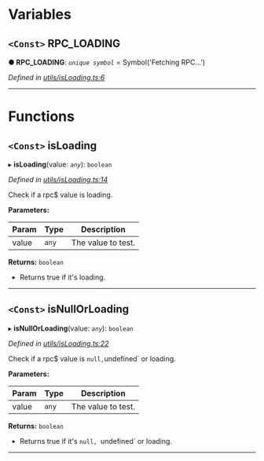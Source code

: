 

# Variables

<a id="rpc_loading"></a>

## `<Const>` RPC_LOADING

**● RPC_LOADING**: *`unique symbol`* =  Symbol('Fetching RPC...')

*Defined in [utils/isLoading.ts:6](https://github.com/paritytech/js-libs/blob/ea75324/packages/light.js/src/utils/isLoading.ts#L6)*

___

# Functions

<a id="isloading"></a>

## `<Const>` isLoading

▸ **isLoading**(value: *`any`*): `boolean`

*Defined in [utils/isLoading.ts:14](https://github.com/paritytech/js-libs/blob/ea75324/packages/light.js/src/utils/isLoading.ts#L14)*

Check if a rpc$ value is loading.

**Parameters:**

| Param | Type | Description |
| ------ | ------ | ------ |
| value | `any` |  The value to test. |

**Returns:** `boolean`
- Returns true if it's loading.

___
<a id="isnullorloading"></a>

## `<Const>` isNullOrLoading

▸ **isNullOrLoading**(value: *`any`*): `boolean`

*Defined in [utils/isLoading.ts:22](https://github.com/paritytech/js-libs/blob/ea75324/packages/light.js/src/utils/isLoading.ts#L22)*

Check if a rpc$ value is `null,`undefined` or loading.

**Parameters:**

| Param | Type | Description |
| ------ | ------ | ------ |
| value | `any` |  The value to test. |

**Returns:** `boolean`
- Returns true if it's `null, `undefined` or loading.

___

